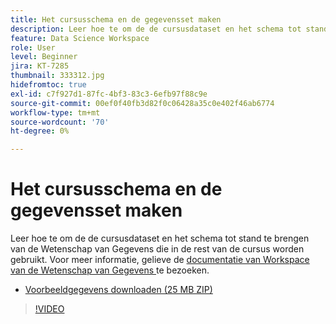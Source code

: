 ```yaml
---
title: Het cursusschema en de gegevensset maken
description: Leer hoe te om de de cursusdataset en het schema tot stand te brengen van de Wetenschap van Gegevens die in de rest van de cursus worden gebruikt.
feature: Data Science Workspace
role: User
level: Beginner
jira: KT-7285
thumbnail: 333312.jpg
hidefromtoc: true
exl-id: c7f927d1-87fc-4bf3-83c3-6efb97f88c9e
source-git-commit: 00ef0f40fb3d82f0c06428a35c0e402f46ab6774
workflow-type: tm+mt
source-wordcount: '70'
ht-degree: 0%

---
```


# Het cursusschema en de gegevensset maken

Leer hoe te om de de cursusdataset en het schema tot stand te brengen van de Wetenschap van Gegevens die in de rest van de cursus worden gebruikt. Voor meer informatie, gelieve de [ documentatie van Workspace van de Wetenschap van Gegevens ](https://experienceleague.adobe.com/docs/experience-platform/data-science-workspace/home.html) te bezoeken.

* [Voorbeeldgegevens downloaden (25 MB ZIP)](../assets/DSW-course-sample-assets.zip)

>[!VIDEO](https://video.tv.adobe.com/v/333312?learn=on)
